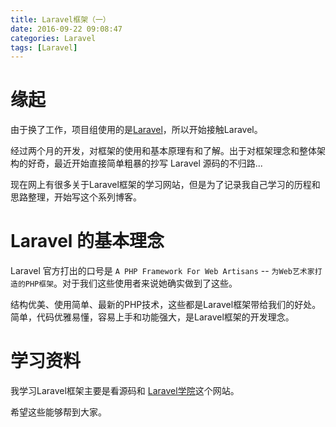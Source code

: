 ```yaml
---
title: Laravel框架（一）
date: 2016-09-22 09:08:47
categories: Laravel
tags: [Laravel]
---
```


# 缘起

由于换了工作，项目组使用的是[Laravel](https://www.laravel.com/)，所以开始接触Laravel。

经过两个月的开发，对框架的使用和基本原理有和了解。出于对框架理念和整体架构的好奇，最近开始直接简单粗暴的抄写 Laravel 源码的不归路... 

现在网上有很多关于Laravel框架的学习网站，但是为了记录我自己学习的历程和思路整理，开始写这个系列博客。

# Laravel 的基本理念

Laravel 官方打出的口号是 `A PHP Framework For Web Artisans` -- `为Web艺术家打造的PHP框架`。对于我们这些使用者来说她确实做到了这些。

结构优美、使用简单、最新的PHP技术，这些都是Laravel框架带给我们的好处。简单，代码优雅易懂，容易上手和功能强大，是Laravel框架的开发理念。

# 学习资料

我学习Laravel框架主要是看源码和 [Laravel学院](http://laravelacademy.org/)这个网站。

希望这些能够帮到大家。



